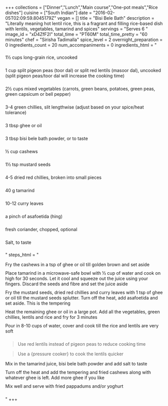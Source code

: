 +++
collections = ["Dinner","Lunch","Main course","One-pot meals","Rice dishes"]
cuisine = ["South Indian"]
date = "2016-02-05T02:09:59.8045179Z"
vegan = []
title = "Bisi Bele Bath"
description = "Literally meaning hot lentil rice, this is a fragrant and filling rice-based dish with lentils,  vegetables, tamarind and spices"
servings = "Serves 6 "
image_id = "xD4ZfF2I"
total_time = "PT60M"
total_time_pretty = "60 minutes"
chef = "Sirisha Tadimalla"
spice_level = 2
overnight_preparation = 0
ingredients_count = 20
num_accompaniments = 0
ingredients_html = "<ul style='padding-left: 0; list-style: none;'><li itemprop='recipeIngredient' style='margin: 8px 0px;padding: 8px 0px;'>1½ cups long-grain rice, uncooked</li><li itemprop='recipeIngredient' style='margin: 8px 0px;padding: 8px 0px;'>1 cup split pigeon peas (toor dal) or split red lentils (masoor dal), uncooked (split pigeon peas/toor dal will increase the cooking time)</li><li itemprop='recipeIngredient' style='margin: 8px 0px;padding: 8px 0px;'>2½ cups mixed vegetables (carrots, green beans, potatoes, green peas, green capsicum or bell pepper)</li><li itemprop='recipeIngredient' style='margin: 8px 0px;padding: 8px 0px;'>3-4 green chillies, slit lengthwise (adjust based on your spice/heat tolerance)</li><li itemprop='recipeIngredient' style='margin: 8px 0px;padding: 8px 0px;'>3 tbsp ghee or oil</li><li itemprop='recipeIngredient' style='margin: 8px 0px;padding: 8px 0px;'>3 tbsp bisi bele bath powder, or to taste</li><li itemprop='recipeIngredient' style='margin: 8px 0px;padding: 8px 0px;'>½ cup cashews</li><li itemprop='recipeIngredient' style='margin: 8px 0px;padding: 8px 0px;'>1½ tsp mustard seeds</li><li itemprop='recipeIngredient' style='margin: 8px 0px;padding: 8px 0px;'>4-5 dried red chillies, broken into small pieces</li><li itemprop='recipeIngredient' style='margin: 8px 0px;padding: 8px 0px;'>40 g tamarind</li><li itemprop='recipeIngredient' style='margin: 8px 0px;padding: 8px 0px;'>10-12 curry leaves</li><li itemprop='recipeIngredient' style='margin: 8px 0px;padding: 8px 0px;'>a pinch of asafoetida (hing)</li><li itemprop='recipeIngredient' style='margin: 8px 0px;padding: 8px 0px;'>fresh coriander, chopped, optional</li><li itemprop='recipeIngredient' style='margin: 8px 0px;padding: 8px 0px;'>Salt, to taste</li></ul>"
steps_html = "<ol style='list-style: none inside; padding-left: 0px;'><li style='padding-bottom: 10px;'><i class='step-track-icon fa fa-square-o'></i><span class='step-text' itemprop='recipeInstructions'>Fry the cashews in a tsp of ghee or oil till golden brown and set aside</span></li><li style='padding-bottom: 10px;'><i class='step-track-icon fa fa-square-o'></i><span class='step-text' itemprop='recipeInstructions'>Place tamarind in a microwave-safe bowl with ½ cup of water and cook on high for 30 seconds. Let it cool and squeeze out the juice using your fingers. Discard the seeds and fibre and set the juice aside</span></li><li style='padding-bottom: 10px;'><i class='step-track-icon fa fa-square-o'></i><span class='step-text' itemprop='recipeInstructions'>Fry the mustard seeds, dried red chillies and curry leaves with 1 tsp of ghee or oil till the mustard seeds splutter. Turn off the heat, add asafoetida and set aside. This is the tempering</span></li><li style='padding-bottom: 10px;'><i class='step-track-icon fa fa-square-o'></i><span class='step-text' itemprop='recipeInstructions'>Heat the remaining ghee or oil in a large pot. Add all the vegetables, green chillies, lentils and rice and fry for 3 minutes</span></li><li style='padding-bottom: 10px;'><i class='step-track-icon fa fa-square-o'></i><span class='step-text' itemprop='recipeInstructions'>Pour in 8-10 cups of water, cover and cook till the rice and lentils are very soft </span></li><blockquote>Use red lentils instead of pigeon peas to reduce cooking time</blockquote><blockquote>Use a {pressure cooker} to cook the lentils quicker</blockquote><li style='padding-bottom: 10px;'><i class='step-track-icon fa fa-square-o'></i><span class='step-text' itemprop='recipeInstructions'>Mix in the tamarind juice, bisi bele bath powder and add salt to taste</span></li><li style='padding-bottom: 10px;'><i class='step-track-icon fa fa-square-o'></i><span class='step-text' itemprop='recipeInstructions'>Turn off the heat and add the tempering and fried cashews along with whatever ghee is left. Add more ghee if you like </span></li><li style='padding-bottom: 10px;'><i class='step-track-icon fa fa-square-o'></i><span class='step-text' itemprop='recipeInstructions'>Mix well and serve with fried pappadums and/or yoghurt</span></li></ol>"
+++
